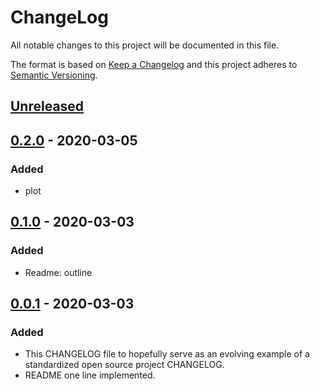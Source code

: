 # ChangeLog
All notable changes to this project will be documented in this file.

The format is based on [Keep a Changelog](http://keepachangelog.com/en/1.0.0/)
and this project adheres to [Semantic Versioning](http://semver.org/spec/v2.0.0.html).

## [Unreleased]

## [0.2.0] - 2020-03-05
### Added
- plot

## [0.1.0] - 2020-03-03
### Added
- Readme: outline

## [0.0.1] - 2020-03-03
### Added
- This CHANGELOG file to hopefully serve as an evolving example of a standardized open source project CHANGELOG.
- README one line implemented.


[Unreleased]: https://github.com/My-Novel-Management/m120-gone-her/compare/v0.2.0...HEAD
[0.2.0]: https://github.com/My-Novel-Management/m120-gone-her/releases/v0.2.0
[0.1.0]: https://github.com/My-Novel-Management/m120-gone-her/releases/v0.1.0
[0.0.1]: https://github.com/My-Novel-Management/m120-gone-her/releases/v0.0.1
